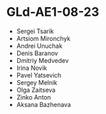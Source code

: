 # GLd-AE1-08-23



- Sergei Tsarik
- Artsiom Mironchyk
- Andrei Unuchak 
- Denis Baranov
- Dmitriy Medvedev
- Irina Novik
- Pavel Yatsevich
- Sergey Melnik
- Olga Zaitseva
- Zinko Anton
- Aksana Bazhenava